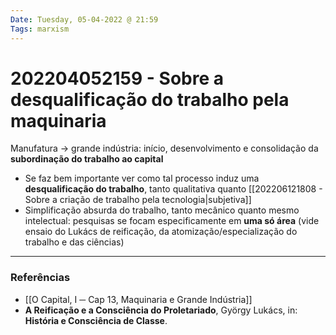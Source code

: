 ```yaml
---
Date: Tuesday, 05-04-2022 @ 21:59
Tags: marxism
---
```

# 202204052159 - Sobre a desqualificação do trabalho pela maquinaria
Manufatura -> grande indústria: início, desenvolvimento e consolidação da **subordinação do trabalho ao capital**
- Se faz bem importante ver como tal processo induz uma **desqualificação do trabalho**, tanto qualitativa quanto [[202206121808 - Sobre a criação de trabalho pela tecnologia|subjetiva]]
- Simplificação absurda do trabalho, tanto mecânico quanto mesmo intelectual: pesquisas se focam especificamente em **uma só área** (vide ensaio do Lukács de reificação, da atomização/especialização do trabalho e das ciências)


---
### Referências
- [[O Capital, I ─ Cap 13, Maquinaria e Grande Indústria]]
- **A Reificação e a Consciência do Proletariado**, György Lukács, in: **História e Consciência de Classe**.